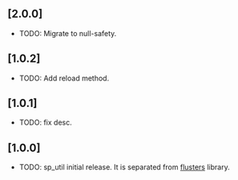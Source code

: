 ## [2.0.0]

* TODO: Migrate to null-safety.

## [1.0.2]

* TODO: Add reload method.

## [1.0.1]

* TODO: fix desc.

## [1.0.0]

* TODO: sp_util initial release. It is separated from [flusters](https://github.com/Sky24n/flustars) library.
